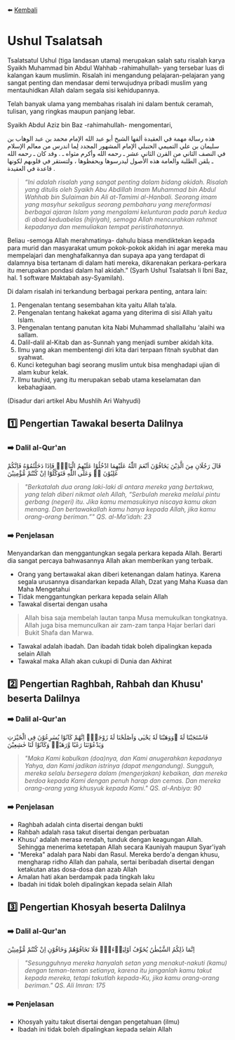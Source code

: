 ⬅️ [Kembali](/)

# **Ushul Tsalatsah**
Tsalatsatul Ushul (tiga landasan utama) merupakan salah satu risalah karya Syaikh Muhammad bin Abdul Wahhab -rahimahullah- yang tersebar luas di kalangan kaum muslimin. Risalah ini mengandung pelajaran-pelajaran yang sangat penting dan mendasar demi terwujudnya pribadi muslim yang mentauhidkan Allah dalam segala sisi kehidupannya.

Telah banyak ulama yang membahas risalah ini dalam bentuk ceramah, tulisan, yang ringkas maupun panjang lebar.

Syaikh Abdul Aziz bin Baz -rahimahullah- mengomentari,

هذه رسالة مهمة في العقيدة ألفها الشيخ أبو عبد الله الإمام محمد بن عبد الوهاب بن سليمان بن علي التميمي الحنبلي الإمام المشهور المجدد لِما اندرس من معالم الإسلام في النصف الثاني من القرن الثاني عشر ـ رحمه الله وأكرم مثواه ـ . وقد كان ـ رحمه الله ـ يلقن الطلبة والعامة هذه الأصول ليدرسوها ويحفظوها ، ولتستقر في قلوبهم لكونها قاعدة في العقيدة .

> _“Ini adalah risalah yang sangat penting dalam bidang akidah. Risalah yang ditulis oleh Syaikh Abu Abdillah Imam Muhammad bin Abdul Wahhab bin Sulaiman bin Ali at-Tamimi al-Hanbali. Seorang imam yang masyhur sekaligus seorang pembaharu yang mereformasi berbagai ajaran Islam yang mengalami kelunturan pada paruh kedua di abad keduabelas (hijriyah), semoga Allah mencurahkan rahmat kepadanya dan memuliakan tempat peristirahatannya._

Beliau -semoga Allah merahmatinya- dahulu biasa mendiktekan kepada para murid dan masyarakat umum pokok-pokok akidah ini agar mereka mau mempelajari dan menghafalkannya dan supaya apa yang terdapat di dalamnya bisa tertanam di dalam hati mereka, dikarenakan perkara-perkara itu merupakan pondasi dalam hal akidah.” (Syarh Ushul Tsalatsah li Ibni Baz, hal. 1 software Maktabah asy-Syamilah).

Di dalam risalah ini terkandung berbagai perkara penting, antara lain:

1. Pengenalan tentang sesembahan kita yaitu Allah ta’ala.
2. Pengenalan tentang hakekat agama yang diterima di sisi Allah yaitu Islam.
3. Pengenalan tentang panutan kita Nabi Muhammad shallallahu ‘alaihi wa sallam.
4. Dalil-dalil al-Kitab dan as-Sunnah yang menjadi sumber akidah kita.
5. Ilmu yang akan membentengi diri kita dari terpaan fitnah syubhat dan syahwat.
6. Kunci keteguhan bagi seorang muslim untuk bisa menghadapi ujian di alam kubur kelak.
7. Ilmu tauhid, yang itu merupakan sebab utama keselamatan dan kebahagiaan.

(Disadur dari artikel Abu Mushlih Ari Wahyudi)

## 1️⃣ **Pengertian Tawakal beserta Dalilnya**

### ➡️ **Dalil al-Qur'an**

قَالَ رَجُلَانِ مِنَ الَّذِيْنَ يَخَافُوْنَ اَنْعَمَ اللّٰهُ عَلَيْهِمَا ادْخُلُوْا عَلَيْهِمُ الْبَابَۚ فَاِذَا دَخَلْتُمُوْهُ فَاِنَّكُمْ غٰلِبُوْنَ ەۙ وَعَلَى اللّٰهِ فَتَوَكَّلُوْٓا اِنْ كُنْتُمْ مُّؤْمِنِيْنَ

> _"Berkatalah dua orang laki-laki di antara mereka yang bertakwa, yang telah diberi nikmat oleh Allah, “Serbulah mereka melalui pintu gerbang (negeri) itu. Jika kamu memasukinya niscaya kamu akan menang. Dan bertawakallah kamu hanya kepada Allah, jika kamu orang-orang beriman.”" QS. al-Ma'idah: 23_

### ➡️ **Penjelasan**

Menyandarkan dan menggantungkan segala perkara kepada Allah. Berarti dia sangat percaya bahwasannya Allah akan memberikan yang terbaik.

- Orang yang bertawakal akan diberi ketenangan dalam hatinya. Karena segala urusannya disandarkan kepada Allah, Dzat yang Maha Kuasa dan Maha Mengetahui
- Tidak menggantungkan perkara kepada selain Allah
- Tawakal disertai dengan usaha

> Allah bisa saja membelah lautan tanpa Musa memukulkan tongkatnya. Allah juga bisa memunculkan air zam-zam tanpa Hajar berlari dari Bukit Shafa dan Marwa.

- Tawakal adalah ibadah. Dan ibadah tidak boleh dipalingkan kepada selain Allah
- Tawakal maka Allah akan cukupi di Dunia dan Akhirat

## 2️⃣ **Pengertian Raghbah, Rahbah dan Khusu' beserta Dalilnya**

### ➡️ **Dalil al-Qur'an**

فَاسْتَجَبْنَا لَهٗ ۖوَوَهَبْنَا لَهٗ يَحْيٰى وَاَصْلَحْنَا لَهٗ زَوْجَهٗۗ اِنَّهُمْ كَانُوْا يُسٰرِعُوْنَ فِى الْخَيْرٰتِ وَيَدْعُوْنَنَا رَغَبًا وَّرَهَبًاۗ وَكَانُوْا لَنَا خٰشِعِيْنَ

> _"Maka Kami kabulkan (doa)nya, dan Kami anugerahkan kepadanya Yahya, dan Kami jadikan istrinya (dapat mengandung). Sungguh, mereka selalu bersegera dalam (mengerjakan) kebaikan, dan mereka berdoa kepada Kami dengan penuh harap dan cemas. Dan mereka orang-orang yang khusyuk kepada Kami." QS. al-Anbiya: 90_

### ➡️ **Penjelasan**

- Raghbah adalah cinta disertai dengan bukti
- Rahbah adalah rasa takut disertai dengan perbuatan
- Khusu' adalah merasa rendah, tunduk dengan keagungan Allah. Sehingga menerima ketetapan Allah secara Kauniyah maupun Syar'iyah
- "Mereka" adalah para Nabi dan Rasul. Mereka berdo'a dengan khusu, mengharap ridho Allah dan pahala, sertai beribadah disertai dengan ketakutan atas dosa-dosa dan azab Allah
- Amalan hati akan berdampak pada tingkah laku
- Ibadah ini tidak boleh dipalingkan kepada selain Allah

## 3️⃣ **Pengertian Khosyah beserta Dalilnya**

### ➡️ **Dalil al-Qur'an**

اِنَّمَا ذٰلِكُمُ الشَّيْطٰنُ يُخَوِّفُ اَوْلِيَاۤءَهٗۖ فَلَا تَخَافُوْهُمْ وَخَافُوْنِ اِنْ كُنْتُمْ مُّؤْمِنِيْنَ

> _"Sesungguhnya mereka hanyalah setan yang menakut-nakuti (kamu) dengan teman-teman setianya, karena itu janganlah kamu takut kepada mereka, tetapi takutlah kepada-Ku, jika kamu orang-orang beriman." QS. Ali Imran: 175_


### ➡️ **Penjelasan**

- Khosyah yaitu takut disertai dengan pengetahuan (ilmu)
- Ibadah ini tidak boleh dipalingkan kepada selain Allah


